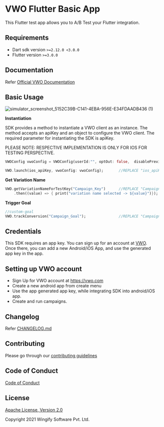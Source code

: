 # VWO Flutter Basic App

This Flutter test app allows you to A/B Test your Flutter integration.

## Requirements

* Dart sdk version ```>=2.12.0 <3.0.0```
* Flutter version ```>=3.0.0```

## Documentation

Refer [Official VWO Documentation](https://developers.vwo.com/reference#flutter-guide)


## Basic Usage


![simulator_screenshot_5152C39B-C141-4EBA-956E-E34FDAADB436 (1)](https://user-images.githubusercontent.com/3494296/233905493-1e5ecd75-51d3-4aa8-830c-6a9e63c4963b.png)



**Instantiation**

SDK provides a method to instantiate a VWO client as an instance. The method accepts an apiKey and an object to configure the VWO client.
The required parameter for instantiating the SDK is apiKey.

PLEASE NOTE: RESPECTIVE IMPLEMENTATION IS ONLY FOR IOS FOR TESTING PERSPECTIVE. 

```dart
VWOConfig vwoConfig = VWOConfig(userId:"", optOut: false,  disablePreview: true);

VWO.launch(ios_apiKey, vwoConfig: vwoConfig);       //REPLACE "ios_apiKey" here
```


**Get Variation Name**

```dart
VWO.getVariationNameForTestKey("Campaign_Key")      //REPLACE "Campaign_Key" here
    .then((value) => { print("variation name selected -> ${value}")});

```


**Trigger Goal**

```dart
//custom-goal
VWO.trackConversion("Campaign_Goal");               //REPLACE "Campaign_Goal" here
```

## Credentials

This SDK requires an app key. You can sign up for an account at [VWO](https://vwo.com). 
Once there, you can add a new Android/iOS App, and use the generated app key in the app.

## Setting up VWO account

* Sign Up for VWO account at https://vwo.com
* Create a new android app from create menu
* Use the app generated app key, while integrating SDK into android/iOS app.
* Create and run campaigns.


## Changelog
Refer [CHANGELOG.md](https://github.com/wingify/vwo-flutter-sdk/blob/master/CHANGELOG.md)

## Contributing

Please go through our [contributing guidelines](https://github.com/wingify/vwo-flutter-sdk/blob/master/CONTRIBUTING.md)


## Code of Conduct

[Code of Conduct](https://github.com/wingify/vwo-flutter-sdk/blob/master/CODE_OF_CONDUCT.md)


## License

[Apache License, Version 2.0](https://github.com/wingify/vwo-flutter-sdk/blob/master/LICENSE)

Copyright 2021 Wingify Software Pvt. Ltd.
